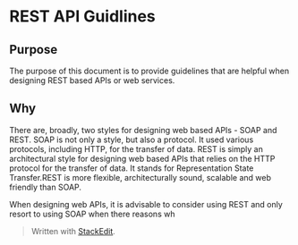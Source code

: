 
# REST API Guidlines

## Purpose
The purpose of this document is to provide guidelines that are helpful when designing REST based APIs or web services. 

## Why
There are, broadly, two styles for designing web based APIs - SOAP and REST. 
SOAP is not only a style, but also a protocol. It used various protocols, including HTTP, for the transfer of data. 
REST is simply an architectural style for designing web based APIs that relies on the HTTP protocol for the transfer of data. It stands for Representation State Transfer.REST is more flexible, architecturally sound, scalable and web friendly than SOAP.  

When designing web APIs, it is advisable to consider using REST and only resort to using SOAP when there reasons wh
> Written with [StackEdit](https://stackedit.io/).
<!--stackedit_data:
eyJoaXN0b3J5IjpbOTA5MDQ1ODIsMTE1NzM1MTUwMl19
-->